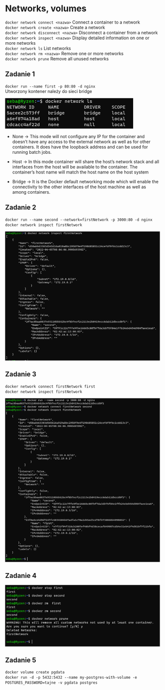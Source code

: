 #  Networks, volumes

`docker network connect <nazwa>` Connect a container to a network <br/>
`docker network create <nazwa>` Create a network <br/>
`docker network disconnect <nazwa>` Disconnect a container from a network <br/>
`docker network inspect <nazwa>` Display detailed information on one or more networks <br/>
`docker network ls` List networks <br/>
`docker network rm <nazwa>` Remove one or more networks <br/>
`docker network prune` Remove all unused networks <br/>

## Zadanie 1

`docker run --name first -p 80:80 -d nginx` <br/>
Utworzony kontener należy do sieci bridge

![ScreenShot](zad1/networks.PNG) <br/>

- None -> This mode will not configure any IP for the container and doesn’t have any access to the external network as well as for other containers. It does have the loopback address and can be used for running batch jobs.

- Host -> In this mode container will share the host’s network stack and all interfaces from the host will be available to the container. The container’s host name will match the host name on the host system

- Bridge -> It is the Docker default networking mode which will enable the connectivity to the other interfaces of the host machine as well as among containers.

## Zadanie 2

`docker run --name second --network=firstNetwork -p 3000:80 -d nginx` <br/>
`docker network inspect firstNetwork` <br/>

![ScreenShot](zad2/inspect.PNG) <br/>


## Zadanie 3

`docker network connect firstNetwork first` <br/>
`docker network inspect firstNetwork` <br/>

![ScreenShot](zad3/connect.PNG) <br/>


## Zadanie 4

![ScreenShot](zad4/remove.PNG) <br/>

## Zadanie 5

`docker volume create pgdata` <br/>
`docker run -d -p 5432:5432 --name my-postgres-with-volume -e POSTGRES_PASSWORD=tajne -v pgdata postgres` <br/>
